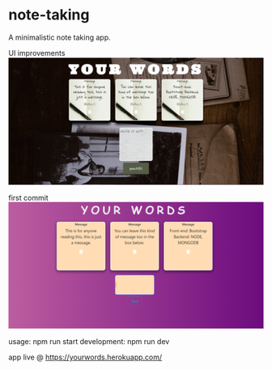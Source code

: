 # note-taking
A minimalistic note taking app.

UI improvements
![alt text](new.jpg)

first commit
![alt text](image.png)

usage: npm run start
development: npm run dev

app live @ https://yourwords.herokuapp.com/
